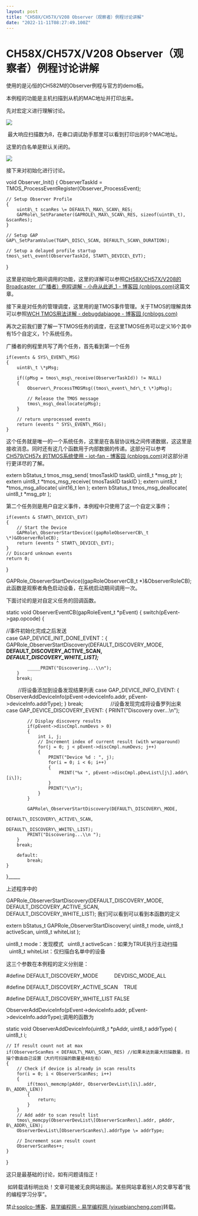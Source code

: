 ```yaml
---
layout: post
title: "CH58X/CH57X/V208 Observer（观察者）例程讨论讲解"
date: "2022-11-11T08:27:49.100Z"
---
```

CH58X/CH57X/V208 Observer（观察者）例程讨论讲解
====================================

使用的是沁恒的CH582M的Observer例程与官方的demo板。

本例程的功能是主机扫描到从机的MAC地址并打印出来。

先对宏定义进行理解讨论。

![](https://img2022.cnblogs.com/blog/3020110/202211/3020110-20221105172548261-337331169.png)

 最大响应扫描数为8，在串口调试助手那里可以看到打印出的8个MAC地址。

这里的白名单是默认关闭的。

![](https://img2022.cnblogs.com/blog/3020110/202211/3020110-20221107111513200-1027294645.png)

接下来对初始化进行讨论。

void Observer\_Init()
{
    ObserverTaskId \= TMOS\_ProcessEventRegister(Observer\_ProcessEvent);

    // Setup Observer Profile
    {
        uint8\_t scanRes \= DEFAULT\_MAX\_SCAN\_RES;
        GAPRole\_SetParameter(GAPROLE\_MAX\_SCAN\_RES, sizeof(uint8\_t), &scanRes);
    }

    // Setup GAP
    GAP\_SetParamValue(TGAP\_DISC\_SCAN, DEFAULT\_SCAN\_DURATION);

    // Setup a delayed profile startup
    tmos\_set\_event(ObserverTaskId, START\_DEVICE\_EVT);
}

这里是初始化期间调用的功能，这里的详解可以参照[CH58X/CH57X/V208的Broadcaster（广播者）例程讲解 - 小舟从此逝\_1 - 博客园 (cnblogs.com)](https://www.cnblogs.com/frontier/p/16854694.html)这篇文章。

接下来是对任务的管理调度，这里用的是TMOS事件管理。关于TMOS的理解具体可以参照[WCH TMOS用法详解 - debugdabiaoge - 博客园 (cnblogs.com)](https://www.cnblogs.com/debugdabiaoge/p/15775521.html)

再次之前我们要了解一下TMOS任务的调度，在这里TMOS任务可以定义16个其中有15个自定义，1个系统任务。

广播者的例程里共写了两个任务，首先看到第一个任务

    if(events & SYS\_EVENT\_MSG)
    {
        uint8\_t \*pMsg;

        if((pMsg = tmos\_msg\_receive(ObserverTaskId)) != NULL)
        {
            Observer\_ProcessTMOSMsg((tmos\_event\_hdr\_t \*)pMsg);

            // Release the TMOS message
            tmos\_msg\_deallocate(pMsg);
        }

        // return unprocessed events
        return (events ^ SYS\_EVENT\_MSG);
    }

这个任务就是唯一的一个系统任务，这里是在各层协议栈之间传递数据，这这里是接收消息。同时还有这几个函数用于内部数据的传递。这部分可以参考[CH579/CH57x 的TMOS系统使用 - iot-fan - 博客园 (cnblogs.com)](https://www.cnblogs.com/iot-fan/p/13460082.html)对这部分进行更详尽的了解。

extern bStatus\_t tmos\_msg\_send( tmosTaskID taskID, uint8\_t \*msg\_ptr );
extern uint8\_t \*tmos\_msg\_receive( tmosTaskID taskID );
extern uint8\_t \*tmos\_msg\_allocate( uint16\_t len );
extern bStatus\_t tmos\_msg\_deallocate( uint8\_t \*msg\_ptr );

第二个任务则是用户自定义事件，本例程中只使用了这一个自定义事件；

    if(events & START\_DEVICE\_EVT)
    {
        // Start the Device
        GAPRole\_ObserverStartDevice((gapRoleObserverCB\_t \*)&ObserverRoleCB);
        return (events ^ START\_DEVICE\_EVT);
    }
    // Discard unknown events
    return 0;
}

 GAPRole\_ObserverStartDevice((gapRoleObserverCB\_t \*)&ObserverRoleCB);此函数是观察者角色启动设备，在系统启动期间调用一次。   
  
下面讨论的是对自定义任务的回调函数。

static void ObserverEventCB(gapRoleEvent\_t \*pEvent)
{
    switch(pEvent->gap.opcode)
    {  

//事件初始化完成之后发送  
case GAP\_DEVICE\_INIT\_DONE\_EVENT：{  
            GAPRole\_ObserverStartDiscovery(DEFAULT\_DISCOVERY\_MODE,                                           ____DEFAULT\_DISCOVERY\_ACTIVE\_SCAN,____                                           _____DEFAULT\_DISCOVERY\_WHITE\_LIST);_____

            _____PRINT("Discovering...\\n");
        }
        break;  
　　    //将设备添加到设备发现结果列表
        case GAP\_DEVICE\_INFO\_EVENT: 
        {
            ObserverAddDeviceInfo(pEvent\->deviceInfo.addr, pEvent->deviceInfo.addrType);
        }
        break;
　　　　　//设备发现完成将设备罗列出来
        case GAP\_DEVICE\_DISCOVERY\_EVENT:
        {
            PRINT("Discovery over...\\n");

            // Display discovery results  
            if(pEvent->discCmpl.numDevs > 0)
            {
                int i, j;
                // Increment index of current result (with wraparound)
                for(j = 0; j < pEvent->discCmpl.numDevs; j++)
                {
                    PRINT("Device %d : ", j);
                    for(i = 0; i < 6; i++)
                    {
                        PRINT("%x ", pEvent->discCmpl.pDevList\[j\].addr\[i\]);
                    }
                    PRINT("\\n");
                }
            }

            GAPRole\_ObserverStartDiscovery(DEFAULT\_DISCOVERY\_MODE,
                                           DEFAULT\_DISCOVERY\_ACTIVE\_SCAN,
                                           DEFAULT\_DISCOVERY\_WHITE\_LIST);
            PRINT("Discovering...\\n ");
        }
        break;

        default:
            break;
    }
}_____

上述程序中的

GAPRole\_ObserverStartDiscovery(DEFAULT\_DISCOVERY\_MODE,  
DEFAULT\_DISCOVERY\_ACTIVE\_SCAN,  
DEFAULT\_DISCOVERY\_WHITE\_LIST); 我们可以看到可以看到本函数的定义

extern bStatus\_t GAPRole\_ObserverStartDiscovery( uint8\_t mode, uint8\_t activeScan, uint8\_t whiteList );

uint8\_t mode：发现模式   uint8\_t activeScan：如果为TRUE执行主动扫描    uint8\_t whiteList：仅扫描白名单中的设备

这三个参数在本例程的定义分别是：

#define DEFAULT\_DISCOVERY\_MODE           DEVDISC\_MODE\_ALL

#define DEFAULT\_DISCOVERY\_ACTIVE\_SCAN    TRUE

#define DEFAULT\_DISCOVERY\_WHITE\_LIST FALSE

ObserverAddDeviceInfo(pEvent->deviceInfo.addr, pEvent->deviceInfo.addrType);调用的函数为 

static void ObserverAddDeviceInfo(uint8\_t \*pAddr, uint8\_t addrType)
{
    uint8\_t i;

    // If result count not at max
    if(ObserverScanRes < DEFAULT\_MAX\_SCAN\_RES) //如果未达到最大扫描数量，扫描个数由自己设置（大约可扫描的数量是40左右）
    {
        // Check if device is already in scan results
        for(i = 0; i < ObserverScanRes; i++)
        {
            if(tmos\_memcmp(pAddr, ObserverDevList\[i\].addr, B\_ADDR\_LEN))
            {
                return;
            }
        }
        // Add addr to scan result list
        tmos\_memcpy(ObserverDevList\[ObserverScanRes\].addr, pAddr, B\_ADDR\_LEN);
        ObserverDevList\[ObserverScanRes\].addrType \= addrType;

        // Increment scan result count
        ObserverScanRes++;
    }
}  
  

这只是最基础的讨论，如有问题请指正！

 如转载请标明出处！文章可能被无良网站搬运。某些网站拿着别人的文章写着“我的编程学习分享”。

禁止[soolco-博客](http://www.soolco.com/)、[易学编程网 - 易学编程网 (yixuebiancheng.com)](https://www.yixuebiancheng.com/)转载。